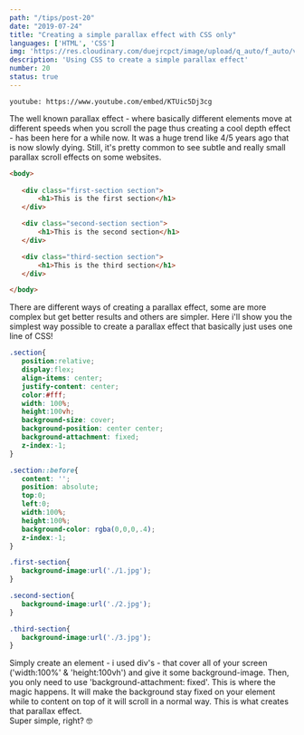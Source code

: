 ```yaml
---
path: "/tips/post-20"
date: "2019-07-24"
title: "Creating a simple parallax effect with CSS only"
languages: ['HTML', 'CSS']
img: 'https://res.cloudinary.com/duejrcpct/image/upload/q_auto/f_auto/v1586629753/tips/20-1_hcsfnj.jpg'
description: 'Using CSS to create a simple parallax effect'
number: 20
status: true
---
```


`youtube: https://www.youtube.com/embed/KTUic5Dj3cg`

The well known parallax effect - where basically different elements move at different speeds when you scroll the page thus creating a cool depth effect - has been here for a while now. It was a huge trend like 4/5 years ago that is now slowly dying. Still, it's pretty common to see subtle and really small parallax scroll effects on some websites.

 ```html
<body>
        
    <div class="first-section section">
        <h1>This is the first section</h1>
    </div>

    <div class="second-section section">
        <h1>This is the second section</h1>
    </div>

    <div class="third-section section">
        <h1>This is the third section</h1>
    </div>

</body>
 ```

There are different ways of creating a parallax effect, some are more complex but get better results and others are simpler. Here i'll show you the simplest way possible to create a parallax effect that basically just uses one line of CSS!

 ```css
.section{
    position:relative;
    display:flex;
    align-items: center;
    justify-content: center;
    color:#fff;
    width: 100%;
    height:100vh;
    background-size: cover;
    background-position: center center;
    background-attachment: fixed;
    z-index:-1;
}

.section::before{
    content: '';
    position: absolute;
    top:0;
    left:0;
    width:100%;
    height:100%;
    background-color: rgba(0,0,0,.4);
    z-index:-1;
}

.first-section{
    background-image:url('./1.jpg');
}

.second-section{
    background-image:url('./2.jpg');
}

.third-section{
    background-image:url('./3.jpg');
}

 ```  
Simply create an element - i used div's - that cover all of your screen ('width:100%' & 'height:100vh') and give it some background-image. Then, you only need to use 'background-attachment: fixed'. This is where the magic happens. It will make the background stay fixed on your element while to content on top of it will scroll in a normal way. This is what creates that parallax effect.  
Super simple, right? 🤓